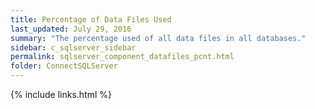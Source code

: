```yaml
---
title: ﻿Percentage of Data Files Used
last_updated: July 29, 2016
summary: "The percentage used of all data files in all databases."
sidebar: c_sqlserver_sidebar
permalink: sqlserver_component_datafiles_pcnt.html
folder: ConnectSQLServer
---
```


{% include links.html %}
